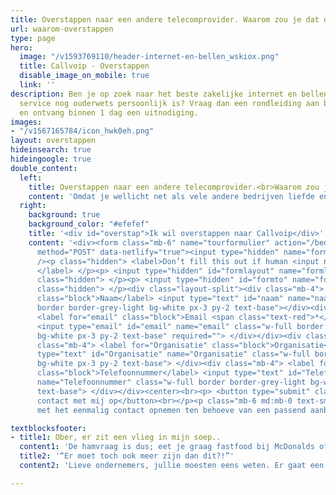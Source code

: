 ```yaml
---
title: Overstappen naar een andere telecomprovider. Waarom zou je dat doen?
url: waarom-overstappen
type: page
hero:
  image: "/v1593769110/header-internet-en-bellen_wskiox.png"
  title: Callvoip - Overstappen
  disable_image_on_mobile: true
  link: ''
description: Ben je op zoek naar het beste zakelijke internet en bellen aanbod waar
  service nog ouderwets persoonlijk is? Vraag dan een rondleiding aan bij Callvoip
  en ontvang binnen 1 dag een uitnodiging.
images:
- "/v1567165784/icon_hwk0eh.png"
layout: overstappen
hideinsearch: true
hideingoogle: true
double_content:
  left:
    title: Overstappen naar een andere telecomprovider.<br>Waarom zou je dat doen?
    content: 'Omdat je wellicht net als vele andere bedrijven liefde en persoonlijke aandacht verlangt binnen een samenwerking. Het gevoel wat je qua oplossingsgerichte en betrokken service van de grotere providers krijgt, is het best te omschrijven als vroeger steevast de laatst verkozen persoon te zijn tijdens gymnastiek. Geen liefde en geen ruimte voor jouw specifieke vraagstuk. Daar kunnen de grote providers niet zoveel aan doen. Het is een logisch gevolg van het willen bedienen van werkelijk iedereen. Aan de hand van vernuftig ingerichte klantenservice-omgevingen. Persoonlijke aandacht en maatwerk voor (zakelijke) klanten, is hierin zachtjes gezegd een wat onderbelicht aandachtspunt.'
  right:
    background: true
    background_color: "#efefef"
    title: '<div id="overstap">Ik wil overstappen naar Callvoip</div>'
    content: '<div><form class="mb-6" name="tourformulier" action="/bedank/tour/" accept-charset="UTF-8"
      method="POST" data-netlify="true"><input type="hidden" name="form-name" value="tourformulier"
      /><p class="hidden"> <label>Don’t fill this out if human <input name="bot-field">
      </label> </p><p> <input type="hidden" id="formlayout" name="formlayout" value="d-23f3cd981aa749f793cc16353039c3e3"
      class="hidden"> </p><p> <input type="hidden" id="formto" name="formto" value="offerte"
      class="hidden"> </p><div class="layout-split"><div class="mb-4"> <label for="bedrijfsnaam"
      class="block">Naam</label> <input type="text" id="naam" name="naam" class="w-full
      border border-grey-light bg-white px-3 py-2 text-base"></div><div class="mb-4">
      <label for="email" class="block">Email <span class="text-red">*</span></label>
      <input type="email" id="email" name="email" class="w-full border border-grey-light
      bg-white px-3 py-2 text-base" required=""> </div></div><div class="layout-split"><div
      class="mb-4"> <label for="Organisatie" class="block">Organisatie</label> <input
      type="text" id="Organisatie" name="Organisatie" class="w-full border border-grey-light
      bg-white px-3 py-2 text-base"> </div><div class="mb-4"> <label for="Telefoonnummer"
      class="block">Telefoonnummer</label> <input type="text" id="Telefoonnummer"
      name="Telefoonnummer" class="w-full border border-grey-light bg-white px-3 py-2
      text-base"> </div></div><center><br><p> <button type="submit" class="button">Neem
      contact met mij op</button><br></p><p class="mb-6 md:mb-0 text-sm">Je gaat akkoord
      met het eenmalig contact opnemen ten behoeve van een passend aanbod.</center></p></form></div></div>'

textblocksfooter:
- title1: Ober, er zit een vlieg in mijn soep..
  content1: 'De hamvraag is dus; eet je graag fastfood bij McDonalds of ga je liever dineren in een pittoresk en lieflijk restaurantje, waar je alle gastvrijheid, service en heerlijke gerechten voorgeschoteld krijgt, zoals je mag verwachten als gewaardeerde gast?<br><br>Toegegeven, ook wij kunnen niet alles oplossen als het gaat om zekere vragen van onze ‘gasten’. Wanneer dit echter eens het geval is, zullen we er alles aan doen om alsnog tot een passende oplossing te komen, die aansluit op de vraag. En het liefst nog wat meer. Zakelijke telefonie en internet is en blijft mensenwerk.<br><br><a href="/overstappen" class=="button">Hoe werkt overstappen</a>'
  title2: '“Er moet toch ook meer zijn dan dit?!”'
  content2: 'Lieve ondernemers, jullie moesten eens weten. Er gaat een wereld van innovatieve functionele oplossingen schuil achter het brede begrip ‘zakelijke telefonie & internet’. Functionaliteiten die jouw dagelijkse bestaan als hardwerkende ondernemer drastisch kunnen verlichten en verrijken. De meeste van deze stukjes aanbod zijn te vinden bij iedere provider. Het levert jou als ondernemer alleen pas echt iets op als je weet waar je het kunt vinden en hoe je het volle potentieel ervan dient te gebruiken. Daar heb je vaklieden voor nodig en geen callcenter vol gedesinteresseerde millennials zonder passie voor het onderwerp. Het draait allemaal om het samenspel tussen de mens en de technologie.<br><br>Providers die er bewust voor kiezen om klanten echt verder te helpen, daar wil je zitten als ondernemer die waarde hecht aan:<br><br><div class="usp-list"><ul><li>persoonlijke aandacht</li><li>een vast aanspreekpunt met verstand van zaken en aan een half woord genoeg heeft</li><li>Service en aanbod op maat dat aansluit op de specifieke wensen en behoeftes</li></ul></div>Om hier echter achter te komen en het daadwerkelijk te ervaren, zul je het moeten ondervinden door bewust over te stappen van telecomprovider. Callvoip daagt je uit!<br><br><a href="/overstappen-interview" class=="button">Interview overstappen</a>'

---
```

